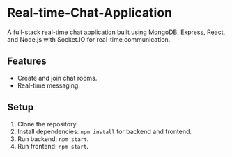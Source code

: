 # Real-time-Chat-Application

A full-stack real-time chat application built using MongoDB, Express, React, and Node.js with Socket.IO for real-time communication.

## Features
- Create and join chat rooms.
- Real-time messaging.

## Setup
1. Clone the repository.
2. Install dependencies: `npm install` for backend and frontend.
3. Run backend: `npm start`.
4. Run frontend: `npm start`.
